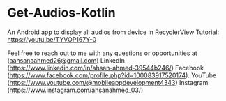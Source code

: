 # Get-Audios-Kotlin 
An Android app to display all audios from device in RecyclerView
Tutorial: https://youtu.be/TYVOP167Y-0

Feel free to reach out to me with any questions or opportunities at (aahsanaahmed26@gmail.com)
LinkedIn (https://www.linkedin.com/in/ahsan-ahmed-39544b246/)
Facebook (https://www.facebook.com/profile.php?id=100083917520174).
YouTube (https://www.youtube.com/@mobileappdevelopment4343)
Instagram (https://www.instagram.com/ahsanahmed_03/)
